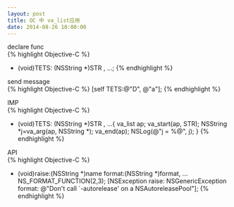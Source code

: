 ```yaml
---
layout: post
title: OC 中 va_list应用
date: 2014-08-26 10:00:00
---
```


declare func<br/>
{% highlight Objective-C %}
- (void)TETS: (NSString *)STR , ...;
{% endhighlight %}

send message<br/>
{% highlight Objective-C %}
[self TETS:@"D", @"a"];
{% endhighlight %}

IMP<br/>
{% highlight Objective-C %}
- (void)TETS: (NSString *)STR , ...{
    va_list ap;
    va_start(ap, STR);
    NSString *j=va_arg(ap, NSString *);
    va_end(ap);
    NSLog(@"j = %@", j);
}
{% endhighlight %}

API<br/>
{% highlight Objective-C %}
+ (void)raise:(NSString *)name format:(NSString *)format, ... NS_FORMAT_FUNCTION(2,3);
[NSException raise: NSGenericException
            format: @"Don't call `-autorelease' on a NSAutoreleasePool"];
{% endhighlight %}